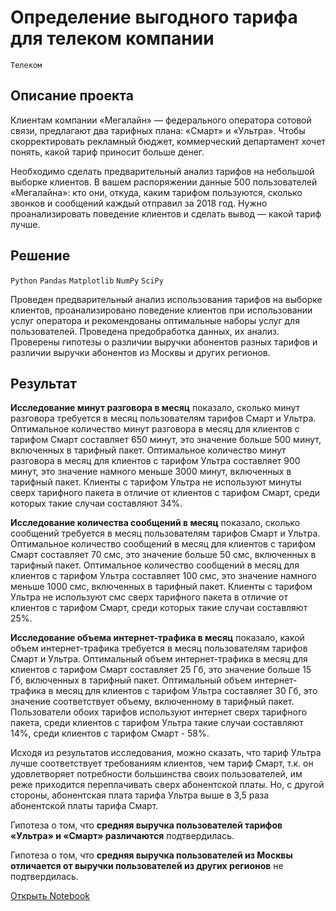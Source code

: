 # Определение выгодного тарифа для телеком компании

`Телеком`

## Описание проекта

Клиентам компании «Мегалайн» — федерального оператора сотовой связи, предлагают два тарифных плана: «Смарт» и «Ультра». Чтобы скорректировать рекламный бюджет, коммерческий департамент хочет понять, какой тариф приносит больше денег.

Необходимо сделать предварительный анализ тарифов на небольшой выборке клиентов. В вашем распоряжении данные 500 пользователей «Мегалайна»: кто они, откуда, каким тарифом пользуются, сколько звонков и сообщений каждый отправил за 2018 год. Нужно проанализировать поведение клиентов и сделать вывод — какой тариф лучше.

## Решение

`Python` `Pandas` `Matplotlib` `NumPy` `SciPy`

Проведен предварительный анализ использования тарифов на выборке клиентов,
проанализировано поведение клиентов при использовании услуг оператора и
рекомендованы оптимальные наборы услуг для пользователей. Проведена предобработка
данных, их анализ. Проверены гипотезы о различии выручки абонентов разных тарифов и
различии выручки абонентов из Москвы и других регионов.

## Результат

**Исследование минут разговора в месяц** показало, сколько минут разговора требуется в месяц пользователям тарифов Смарт и Ультра. Оптимальное количество минут разговора в месяц для клиентов с тарифом Смарт составляет 650 минут, это значение больше 500 минут, включенных в тарифный пакет. Оптимальное количество минут разговора в месяц для клиентов с тарифом Ультра составляет 900 минут, это значение намного меньше 3000 минут, включенных в тарифный пакет. Клиенты с тарифом Ультра не используют минуты сверх тарифного пакета в отличие от клиентов с тарифом Смарт, среди которых такие случаи составляют 34%.

**Исследование количества сообщений в месяц** показало, сколько сообщений требуется в месяц пользователям тарифов Смарт и Ультра. Оптимальное количество сообщений в месяц для клиентов с тарифом Смарт составляет 70 смс, это значение больше 50 смс, включенных в тарифный пакет. Оптимальное количество сообщений в месяц для клиентов с тарифом Ультра составляет 100 смс, это значение намного меньше 1000 смс, включенных в тарифный пакет. Клиенты с тарифом Ультра не используют смс сверх тарифного пакета в отличие от клиентов с тарифом Смарт, среди которых такие случаи составляют 25%.

**Исследование объема интернет-трафика в месяц** показало, какой объем интернет-трафика требуется в месяц пользователям тарифов Смарт и Ультра. Оптимальный объем интернет-трафика в месяц для клиентов с тарифом Смарт составляет 25 Гб, это значение больше 15 Гб, включенных в тарифный пакет. Оптимальный объем интернет-трафика в месяц для клиентов с тарифом Ультра составляет 30 Гб, это значение соответствует объему, включенному в тарифный пакет. Пользователи обоих тарифов используют интернет сверх тарифного пакета, среди клиентов с тарифом Ультра такие случаи составляют 14%, среди клиентов с тарифом Смарт - 58%.

Исходя из результатов исследования, можно сказать, что тариф Ультра лучше соответствует требованиям клиентов, чем тариф Смарт, т.к. он удовлетворяет потребности большинства своих пользователей, им реже приходится переплачивать сверх абонентской платы. Но, с другой стороны, абонентская плата тарифа Ультра выше в 3,5 раза абонентской платы тарифа Смарт.

Гипотеза о том, что **средняя выручка пользователей тарифов «Ультра» и «Смарт» различаются** подтвердилась.

Гипотеза о том, что **средняя выручка пользователей из Москвы отличается от выручки пользователей из других регионов** не подтвердилась.

[Открыть Notebook](https://github.com/Kri5PO/Projects/blob/main/03_Определение_выгодного_тарифа_для_телеком_компании/telecom.ipynb)


```python

```
